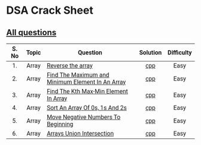 # DSA Crack Sheet

## [All questions](https://drive.google.com/file/d/1TIj9JtyfoKxdd3U3kpjt869uiImGLnk-/view?usp=sharing)



<span style="font-family:Roboto; font-size:1.3em;">

| S. No  | Topic | Question | Solution | Difficulty |   
| :---: | :---: | ------ | :------: | :--------: |   
| 1. | Array | [Reverse the array](https://www.geeksforgeeks.org/write-a-program-to-reverse-an-array-or-string/ "view topic") | [cpp](./1.%20Reverse%20The%20Array.cpp "view my solution") | Easy |    
| 2. | Array | [Find The Maximum and Minimum Element In An Array](https://www.geeksforgeeks.org/maximum-and-minimum-in-an-array/ "view topic") | [cpp](./2.%20Find%20The%20Maximum%20and%20Minimum%20Element%20In%20An%20Array.cpp "view my solution") | Easy |   
| 3. | Array | [Find The Kth Max-Min Element In Array](https://practice.geeksforgeeks.org/problems/kth-smallest-element/0 "view question") | [cpp](./3.%20Find%20The%20Kth%20Max-Min%20Element%20In%20Array.cpp "view my solution") | Easy |   
| 4. | Array | [Sort An Array Of 0s, 1s And 2s](https://practice.geeksforgeeks.org/problems/sort-an-array-of-0s-1s-and-2s/0 "view question") | [cpp](./4.%20Sort%20An%20Array%20Of%200s%201s%20And%202s.cpp "view my solution") | Easy |   
| 5. | Array | [Move Negative Numbers To Beginning](https://www.geeksforgeeks.org/move-negative-numbers-beginning-positive-end-constant-extra-space/ "view topic") | [cpp](./5.%20Move%20Negative%20Numbers%20To%20Beginning.cpp "view my solution") | Easy |   
| 6. | Array | [Arrays Union Intersection](https://practice.geeksforgeeks.org/problems/union-of-two-arrays/0 "view question") | [cpp](./6.%20Arrays%20Union%20Intersection.cpp "view my solution") | Easy |   


<!-- 
|  |  | []( "view topic") | []( "view my solution") |  |   
|  |  | []( "view topic") | []( "view my solution") |  |   
|  |  | []( "view topic") | []( "view my solution") |  |   
|  |  | []( "view topic") | []( "view my solution") |  |    
--> 








</span>